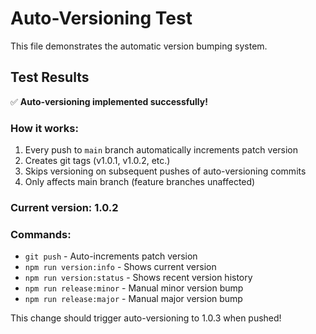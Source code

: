 # Auto-Versioning Test

This file demonstrates the automatic version bumping system.

## Test Results

✅ **Auto-versioning implemented successfully!**

### How it works:
1. Every push to `main` branch automatically increments patch version
2. Creates git tags (v1.0.1, v1.0.2, etc.)
3. Skips versioning on subsequent pushes of auto-versioning commits
4. Only affects main branch (feature branches unaffected)

### Current version: 1.0.2

### Commands:
- `git push` - Auto-increments patch version
- `npm run version:info` - Shows current version
- `npm run version:status` - Shows recent version history
- `npm run release:minor` - Manual minor version bump
- `npm run release:major` - Manual major version bump

This change should trigger auto-versioning to 1.0.3 when pushed! 